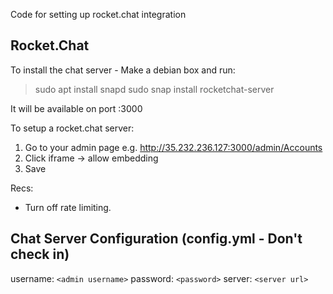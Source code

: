 Code for setting up rocket.chat integration


## Rocket.Chat

To install the chat server - Make a debian box and run: 

> sudo apt install snapd
> sudo snap install rocketchat-server

It will be available on port :3000

To setup a rocket.chat server:

1) Go to your admin page e.g. http://35.232.236.127:3000/admin/Accounts
2) Click iframe -> allow embedding
3) Save

Recs:

* Turn off rate limiting.

## Chat Server Configuration (config.yml - Don't check in)
username: `<admin username>`
password: `<password>`
server: `<server url>` 

